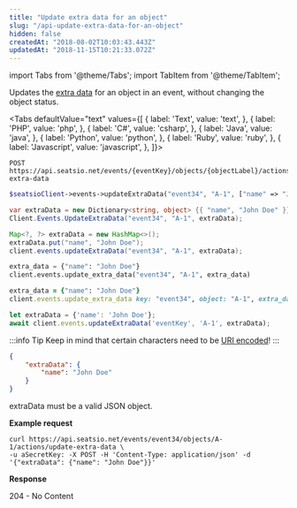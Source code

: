```yaml
---
title: "Update extra data for an object"
slug: "/api-update-extra-data-for-an-object"
hidden: false
createdAt: "2018-08-02T10:03:43.443Z"
updatedAt: "2018-11-15T10:21:33.072Z"
---
```


import Tabs from '@theme/Tabs';
import TabItem from '@theme/TabItem';

Updates the [extra data](api-extra-data) for an object in an event, without changing the object status.



<Tabs 
  defaultValue="text"
  values={[
{ label: 'Text', value: 'text', },
{ label: 'PHP', value: 'php', },
{ label: 'C#', value: 'csharp', },
{ label: 'Java', value: 'java', },
{ label: 'Python', value: 'python', },
{ label: 'Ruby', value: 'ruby', },
{ label: 'Javascript', value: 'javascript', },
]}>
<TabItem value='text'>

```text
POST https://api.seatsio.net/events/{eventKey}/objects/{objectLabel}/actions/update-extra-data
```

</TabItem>
<TabItem value='php'>

```php
$seatsioClient->events->updateExtraData("event34", "A-1", ["name" => "John Doe"]);
```

</TabItem>
<TabItem value='csharp'>

```csharp
var extraData = new Dictionary<string, object> {{ "name", "John Doe" }};
Client.Events.UpdateExtraData("event34", "A-1", extraData);
```

</TabItem>
<TabItem value='java'>

```java
Map<?, ?> extraData = new HashMap<>();
extraData.put("name", "John Doe");
client.events.updateExtraData("event34", "A-1", extraData);

```

</TabItem>
<TabItem value='python'>

```python
extra_data = {"name": "John Doe"}
client.events.update_extra_data("event34", "A-1", extra_data)

```

</TabItem>
<TabItem value='ruby'>

```ruby
extra_data = {"name": "John Doe"}
client.events.update_extra_data key: "event34", object: "A-1", extra_data: extra_data
```

</TabItem>
<TabItem value='javascript'>

```javascript
let extraData = {'name': 'John Doe'};
await client.events.updateExtraData('eventKey', 'A-1', extraData);
```

</TabItem>
</Tabs>



:::info Tip
Keep in mind that certain characters need to be [URI encoded](doc:api-uri-encoding)!
:::

```json
{
    "extraData": {
        "name": "John Doe"
    }
}
```

extraData must be a valid JSON object.

**Example request**
```curl
curl https://api.seatsio.net/events/event34/objects/A-1/actions/update-extra-data \
-u aSecretKey: -X POST -H 'Content-Type: application/json' -d '{"extraData": {"name": "John Doe"}}'

```
**Response**

204 - No Content
